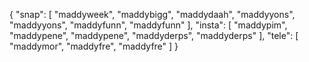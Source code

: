 {
  "snap": [
    "maddyweek",
    "maddybigg",
    "maddydaah",
    "maddyyons",
    "maddyyons",
    "maddyfunn",
    "maddyfunn"
  ],
  "insta": [
    "maddypim",
    "maddypene",
    "maddypene",
    "maddyderps",
    "maddyderps"
  ],
  "tele": [
    "maddymor",
    "maddyfre",
    "maddyfre"
  ]
}
